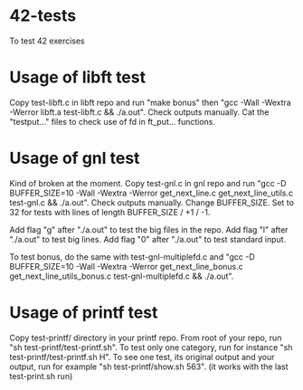 # 42-tests
To test 42 exercises

# Usage of libft test
Copy test-libft.c in libft repo and run "make bonus" then "gcc -Wall -Wextra -Werror libft.a test-libft.c && ./a.out".
Check outputs manually. Cat the "testput..." files to check use of fd in ft_put... functions.

# Usage of gnl test
Kind of broken at the moment.
Copy test-gnl.c in gnl repo and run "gcc -D BUFFER_SIZE=10 -Wall -Wextra -Werror get_next_line.c get_next_line_utils.c test-gnl.c && ./a.out".
Check outputs manually. Change BUFFER_SIZE. Set to 32 for tests with lines of length BUFFER_SIZE / +1 / -1.

Add flag "g" after "./a.out" to test the big files in the repo.
Add flag "l" after "./a.out" to test big lines.
Add flag "0" after "./a.out" to test standard input.

To test bonus, do the same with test-gnl-multiplefd.c and "gcc -D BUFFER_SIZE=10 -Wall -Wextra -Werror get_next_line_bonus.c get_next_line_utils_bonus.c test-gnl-multiplefd.c && ./a.out".

# Usage of printf test
Copy test-printf/ directory in your printf repo. From root of your repo, run "sh test-printf/test-printf.sh".
To test only one category, run for instance "sh test-printf/test-printf.sh H".
To see one test, its original output and your output, run for example "sh test-printf/show.sh 563". (it works with the last test-print.sh run)
